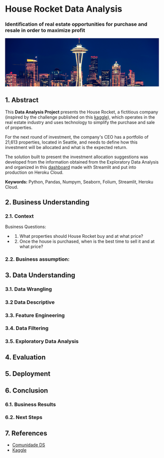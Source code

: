 # House Rocket Data Analysis

### Identification of real estate opportunities for purchase and resale in order to maximize profit

<img src="image/seatle.jpg" width="1000">


## 1. Abstract

This **Data Analysis Project** presents the House Rocket, a fictitious company (inspired by the challenge published on this [kaggle](https://www.kaggle.com/datasets/shivachandel/kc-house-data)), which operates in the real estate industry and uses technology to simplify the purchase and sale of properties.

For the next round of investment, the company's CEO has a portfolio of 21,613 properties, located in Seattle, and needs to define how this investment will be allocated and what is the expected return.

The solution built to present the investment allocation suggestions was developed from the information obtained from the Exploratory Data Analysis and organized in this [dashboard](https://house-rocket-vitorhmf.herokuapp.com/) made with Streamlit and put into production on Heroku Cloud.

**Keywords:** Python, Pandas, Numpym, Seaborn, Folium, Streamlit, Heroku Cloud.

## 2. Business Understanding

### 2.1. Context

Business Questions:
* 1. What properties should House Rocket buy and at what price?
* 2. Once the house is purchased, when is the best time to sell it and at what price?

<!--
| Feature                | Definition                                                                                               |
|------------------------|----------------------------------------------------------------------------------------------------------|
| id                     | Unique ID for each home                                                                                  |
| data                   | Date of the home sale                                                                                    |
| price                  | Price of each home                                                                                       |
| bedrooms               | Number of bedrooms                                                                                       |
| bathrooms              | Number of bathrooms, where .5 accounts for a room with a toilet but no shower                            |
| *state holiday          | indicates a state holiday (a = public holiday, b = Easter holiday, c = Christmas, 0 = None)              |
| school holiday         | indicates if the (Store, Date) was affected by the closure of public schools                             |
| store type             | differentiates between 4 different store models. (a, b, c, d)                                            |
| assortment             | describes an assortment level (a = basic, b = extra, c = extended)                                       |
| competition distance   | distance in meters to the nearest competitor store                                                       |
| competition open since | gives the approximate year and month of the time the nearest competitor was opened                       |
| promo                  | indicates whether a store is running a promo on that day                                                 |
| promo 2                | Promo2 is a continuing and consecutive promotion for some stores (0/1)                                   |
| promo 2 since          | describes the year and calendar week when the store started participating in Promo2                      |
| promo interval         | describes the consecutive intervals Promo2 is started, naming the months the promotion is started anew.  |

sqft_living - Square footage of the apartment interior living space

sqft_lot - Square footage of the land space

floors - Number of floors

waterfront - A dummy variable for whether the apartment was overlooking the waterfront or not

view - An index from 0 to 4 of how good the view of the property was

condition - An index from 1 to 5 on the condition of the apartment,

grade - An index from 1 to 13, where 1-3 falls short of building construction and design, 7 has an average level of construction and design, and 11-13 have a high-quality level of construction and design.

sqft_above - The square footage of the interior housing space that is above ground level

sqft_basement - The square footage of the interior housing space that is below ground level

yr_built - The year the house was initially built

yr_renovated - The year of the house’s last renovation

zipcode - What zipcode area the house is in

lat - Lattitude

long - Longitude

sqft_living15 - The square footage of interior housing living space for the nearest 15 neighbors

sqft_lot15 - The square footage of the land lots of the nearest 15 neighbors


*Source:* [Kaggle](https://www.kaggle.com/competitions/rossmann-store-sales/data)
-->

### 2.2. Business assumption: 

## 3. Data Understanding

### 3.1. Data Wrangling

### 3.2 Data Descriptive

### 3.3. Feature Engineering

### 3.4. Data Filtering

### 3.5. Exploratory Data Analysis

## 4. Evaluation

## 5. Deployment

## 6. Conclusion

### 6.1. Business Results

### 6.2. Next Steps

## 7. References

* [Comunidade DS](https://www.comunidadedatascience.com/)
* [Kaggle](https://www.kaggle.com/datasets/shivachandel/kc-house-data)




<!--
Para construir a solução desejada, foi realizada a análise exploratória dos dados do portfólio de imóveis e foram selecionadas 811 casas como sugestão de compra. Essa seleção foi feita escolhendo os imóveis que estavam pelo menos 30% abaixo da média de preço da região e que estavam classificados com um ótimo estado de conservação (notas 4 e 5 em uma escala de 1 a 5).

Com relação a estratégia comercial, foi analisado o período do ano em que cada região apresentava maior média de preços, definindo assim quando é melhor revender cada imóvel. E a precificação foi estipulada buscando um ROI de 40% do investimento realizado.




## Apresentação da Solução:

Para apresentar as respostas das questões de negócio, foi desenvolvido um dashboard contendo:
  - Visão Geral do Portfólio: nessa etapa é apresentado o dataset original e feita uma analise estatística descritiva dos dados.
  - Análise do Investimento: a análise do investimento foi feita apresentando uma descrição do ROI, dos imóveis selecionados e a visualização no mapa.
  - Hipóteses de Negócio: análises complementares dos dados, validando hipóteses que possam gerar ações e auxiliar no direcionamento da tomada de decisão da empresa.

Link da solução: https://house-rocket-vitorhmf.herokuapp.com/
-->
